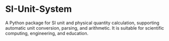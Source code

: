 # SI-Unit-System
A Python package for SI unit and physical quantity calculation, supporting automatic unit conversion, parsing, and arithmetic. It is suitable for scientific computing, engineering, and education.
